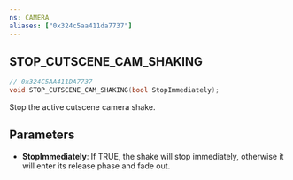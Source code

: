 ```yaml
---
ns: CAMERA
aliases: ["0x324c5aa411da7737"]
---
```

## STOP_CUTSCENE_CAM_SHAKING

```c
// 0x324C5AA411DA7737
void STOP_CUTSCENE_CAM_SHAKING(bool StopImmediately);
```

Stop the active cutscene camera shake.


## Parameters
* **StopImmediately**: If TRUE, the shake will stop immediately, otherwise it will enter its release phase and fade out.

